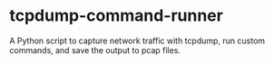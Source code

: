 # tcpdump-command-runner
A Python script to capture network traffic with tcpdump, run custom commands, and save the output to pcap files.
